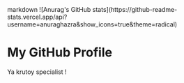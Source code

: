 <html lang="en">
<head>
    <meta charset="UTF-8">
    <meta name="viewport" content="width=device-width, initial-scale=1.0">
    <link rel="stylesheet" href="styles.css">
</head>
<body>
markdown
![Anurag's GitHub stats](https://github-readme-stats.vercel.app/api?username=anuraghazra&show_icons=true&theme=radical)

<div class="header">
    <h1>My GitHub Profile</h1>
    <p> Ya krutoy specialist !</p>
</div>

</body>
</html>
